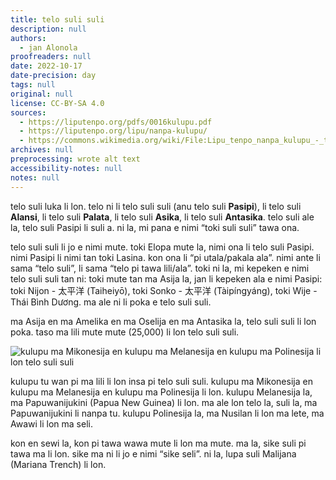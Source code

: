 ```yaml
---
title: telo suli suli
description: null
authors:
  - jan Alonola
proofreaders: null
date: 2022-10-17
date-precision: day
tags: null
original: null
license: CC-BY-SA 4.0
sources:
  - https://liputenpo.org/pdfs/0016kulupu.pdf
  - https://liputenpo.org/lipu/nanpa-kulupu/
  - https://commons.wikimedia.org/wiki/File:Lipu_tenpo_nanpa_kulupu_-_telo_suli_suli.png
archives: null
preprocessing: wrote alt text
accessibility-notes: null
notes: null
---
```


telo suli luka li lon. telo ni li telo suli suli (anu telo suli **Pasipi**), li telo suli **Alansi**, li telo suli **Palata**, li telo suli **Asika**, li telo suli **Antasika**. telo suli ale la, telo suli Pasipi li suli a. ni la, mi pana e nimi “toki suli suli” tawa ona.

telo suli suli li jo e nimi mute. toki Elopa mute la, nimi ona li telo suli Pasipi. nimi Pasipi li nimi tan toki Lasina. kon ona li “pi utala/pakala ala”. nimi ante li sama “telo suli”, li sama “telo pi tawa lili/ala”. toki ni la, mi kepeken e nimi telo suli suli tan ni: toki mute tan ma Asija la, jan li kepeken ala e nimi Pasipi: toki Nijon - 太平洋 (Taiheiyō), toki Sonko - 太平洋 (Tàipíngyáng), toki Wije - Thái Bình Dương. ma ale ni li poka e telo suli suli.

ma Asija en ma Amelika en ma Oselija en ma Antasika la, telo suli suli li lon poka. taso ma lili mute mute (25,000) li lon telo suli suli.

![kulupu ma Mikonesija en kulupu ma Melanesija en kulupu ma Polinesija li lon telo suli suli](https://upload.wikimedia.org/wikipedia/commons/3/3c/Lipu_tenpo_nanpa_kulupu_-_telo_suli_suli.png)

kulupu tu wan pi ma lili li lon insa pi telo suli suli. kulupu ma Mikonesija en kulupu ma Melanesija en kulupu ma Polinesija li lon. kulupu Melanesija la, ma Papuwanijukini (Papua New Guinea) li lon. ma ale lon telo la, suli la, ma Papuwanijukini li nanpa tu. kulupu Polinesija la, ma Nusilan li lon ma lete, ma Awawi li lon ma seli.

kon en sewi la, kon pi tawa wawa mute li lon ma mute. ma la, sike suli pi tawa ma li lon. sike ma ni li jo e nimi “sike seli”. ni la, lupa suli Malijana (Mariana Trench) li lon.